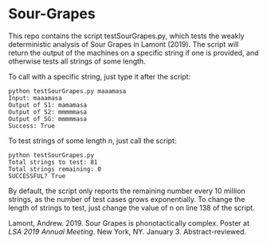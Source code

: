 # Sour-Grapes

This repo contains the script testSourGrapes.py, which tests the weakly deterministic analysis of Sour Grapes in Lamont (2019). The script will return the output of the machines on a specific string if one is provided, and otherwise tests all strings of some length.

To call with a specific string, just type it after the script:

```
python testSourGrapes.py maaamasa
Input: maaamasa
Output of S1: mamamasa
Output of S2: mmmmmasa
Output of SG: mmmmmasa
Success: True
```

To test strings of some length n, just call the script:

```
python testSourGrapes.py
Total strings to test: 81
Total strings remaining: 0
SUCCESSFUL? True
```

By default, the script only reports the remaining number every 10 million strings, as the number of test cases grows exponentially. To change the length of strings to test, just change the value of n on line 138 of the script.

Lamont, Andrew. 2019. Sour Grapes is phonotactically complex. Poster at _LSA 2019 Annual Meeting_. New York, NY. January 3. Abstract-reviewed.
